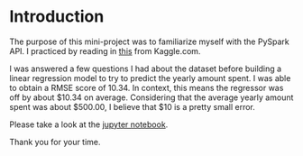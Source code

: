 # Introduction

The purpose of this mini-project was to familiarize myself with the PySpark API. I practiced by reading in [this](https://www.kaggle.com/kolawale/focusing-on-mobile-app-or-website) from Kaggle.com.

I was answered a few questions I had about the dataset before building a linear regression model to try to predict the yearly amount spent. I was able to obtain a RMSE score of 10.34. In context, this means the regressor was off by about $10.34 on average. Considering that the average yearly amount spent was about $500.00, I believe that $10 is a pretty small error.

Please take a look at the [jupyter notebook](https://github.com/knolasco/PySpark_Practice/blob/main/PySpark_Practice.ipynb).

Thank you for your time.
